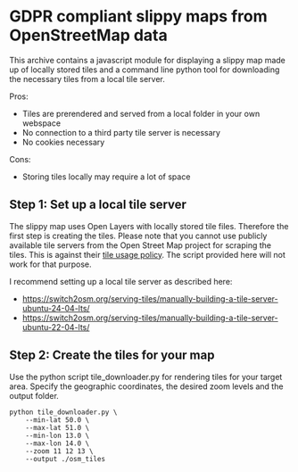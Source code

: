 # GDPR compliant slippy maps from OpenStreetMap data
This archive contains a javascript module for displaying a slippy map made up of locally stored tiles 
and a command line python tool for downloading the necessary tiles from a local tile server.

Pros:
- Tiles are prerendered and served from a local folder in your own webspace
- No connection to a third party tile server is necessary
- No cookies necessary

Cons:
- Storing tiles locally may require a lot of space

## Step 1: Set up a local tile server 
The slippy map uses Open Layers with locally stored tile files. Therefore the first step is creating 
the tiles. Please note that you cannot use publicly available tile servers from the Open Street Map project for 
scraping the tiles. This is against their [tile usage policy](https://operations.osmfoundation.org/policies/tiles/).
The script provided here will not work for that purpose.

I recommend setting up a local tile server as described here:
* https://switch2osm.org/serving-tiles/manually-building-a-tile-server-ubuntu-24-04-lts/
* https://switch2osm.org/serving-tiles/manually-building-a-tile-server-ubuntu-22-04-lts/

## Step 2: Create the tiles for your map

Use the python script tile_downloader.py for rendering tiles for your target area. Specify the geographic coordinates, the desired zoom levels and the output folder.

```
python tile_downloader.py \
    --min-lat 50.0 \
    --max-lat 51.0 \
    --min-lon 13.0 \
    --max-lon 14.0 \
    --zoom 11 12 13 \
    --output ./osm_tiles
```
